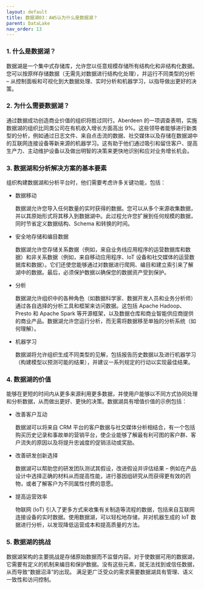 ```yaml
---
layout: default
title: 数据湖03：AWS认为什么是数据湖？
parent: DataLake
nav_order: 13
---
```


### 1. 什么是数据湖？

数据湖是一个集中式存储库，允许您以任意规模存储所有结构化和非结构化数据。您可以按原样存储数据（无需先对数据进行结构化处理），并运行不同类型的分析 – 从控制面板和可视化到大数据处理、实时分析和机器学习，以指导做出更好的决策。

### 2. 为什么需要数据湖？

通过数据成功创造商业价值的组织将胜过同行。Aberdeen 的一项调查表明，实施数据湖的组织比同类公司在有机收入增长方面高出 9%。这些领导者能够进行新类型的分析，例如通过日志文件、来自点击流的数据、社交媒体以及存储在数据湖中的互联网连接设备等新来源的机器学习。这有助于他们通过吸引和留住客户、提高生产力、主动维护设备以及做出明智的决策来更快地识别和应对业务增长机会。

### 3. 数据湖和分析解决方案的基本要素

组织构建数据湖和分析平台时，他们需要考虑许多关键功能，包括：

- 数据移动       

    数据湖允许您导入任何数量的实时获得的数据。您可以从多个来源收集数据，并以其原始形式将其移入到数据湖中。此过程允许您扩展到任何规模的数据，同时节省定义数据结构、Schema 和转换的时间。

- 安全地存储和编目数据

    数据湖允许您存储关系数据（例如，来自业务线应用程序的运营数据库和数据）和非关系数据（例如，来自移动应用程序、IoT 设备和社交媒体的运营数据库和数据）。它们还使您能够通过对数据进行爬网、编目和建立索引来了解湖中的数据。最后，必须保护数据以确保您的数据资产受到保护。

- 分析

    数据湖允许组织中的各种角色（如数据科学家、数据开发人员和业务分析师）通过各自选择的分析工具和框架来访问数据。这包括 Apache Hadoop、Presto 和 Apache Spark 等开源框架，以及数据仓库和商业智能供应商提供的商业产品。数据湖允许您运行分析，而无需将数据移至单独的分析系统（如何理解）。

- 机器学习

    数据湖将允许组织生成不同类型的见解，包括报告历史数据以及进行机器学习（构建模型以预测可能的结果），并建议一系列规定的行动以实现最佳结果。

### 4. 数据湖的价值

能够在更短的时间内从更多来源利用更多数据，并使用户能够以不同方式协同处理和分析数据，从而做出更好、更快的决策。数据湖具有增值价值的示例包括：

- 改善客户互动

    数据湖可以将来自 CRM 平台的客户数据与社交媒体分析相结合，有一个包括购买历史记录和事故单的营销平台，使企业能够了解最有利可图的客户群、客户流失的原因以及将提升忠诚度的促销活动或奖励。

- 改善研发创新选择

    数据湖可以帮助您的研发团队测试其假设，改进假设并评估结果 – 例如在产品设计中选择正确的材料从而提高性能，进行基因组研究从而获得更有效的药物，或者了解客户为不同属性付费的意愿。

- 提高运营效率

    物联网 (IoT) 引入了更多方式来收集有关制造等流程的数据，包括来自互联网连接设备的实时数据。使用数据湖，可以轻松地存储，并对机器生成的 IoT 数据进行分析，以发现降低运营成本和提高质量的方法。

### 5. 数据湖的挑战

数据湖架构的主要挑战是存储原始数据而不监督内容。对于使数据可用的数据湖，它需要有定义的机制来编目和保护数据。没有这些元素，就无法找到或信任数据，从而导致“数据沼泽”的出现。 满足更广泛受众的需求需要数据湖具有管理、语义一致性和访问控制。